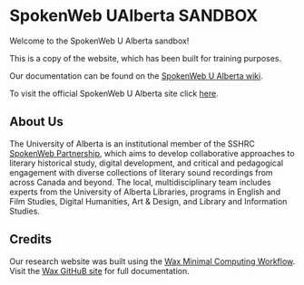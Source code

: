 # SpokenWeb UAlberta SANDBOX
Welcome to the SpokenWeb U Alberta sandbox!

This is a copy of the website, which has been built for training purposes.

Our documentation can be found on the [SpokenWeb U Alberta wiki](https://github.com/SpokenWebAlberta/sandbox/wiki).

To visit the official SpokenWeb U Alberta site click [here](https://cmiya.github.io/spokenweb-ualberta/).

## About Us
The University of Alberta is an institutional member of the SSHRC [SpokenWeb Partnership](https://spokenweb.ca/), which aims to develop collaborative approaches to literary historical study, digital development, and critical and pedagogical engagement with diverse collections of literary sound recordings from across Canada and beyond. The local, multidisciplinary team includes experts from the University of Alberta Libraries, programs in English and Film Studies, Digital Humanities, Art & Design, and Library and Information Studies.

## Credits
Our research website was built using the [Wax Minimal Computing Workflow](https://minicomp.github.io/wax/). Visit the [Wax GitHuB site](https://github.com/minicomp/wax/) for full documentation.


